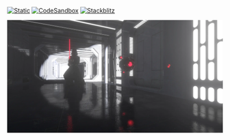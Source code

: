 [![Static](https://img.shields.io/badge/demo-%23646CFF.svg?logo=html5&logoColor=white)](https://pmndrs.github.io/examples/starwars)
[![CodeSandbox](https://img.shields.io/badge/codesandbox-040404?logo=codesandbox&logoColor=DBDBDB)](https://codesandbox.io/s/github/pmndrs/examples/tree/main/demos/starwars)
[![Stackblitz](https://img.shields.io/badge/stackblitz-fff?logo=Stackblitz&logoColor=1389FD)](https://stackblitz.com/github/pmndrs/examples/tree/main/demos/starwars)

![](thumbnail.webp)
